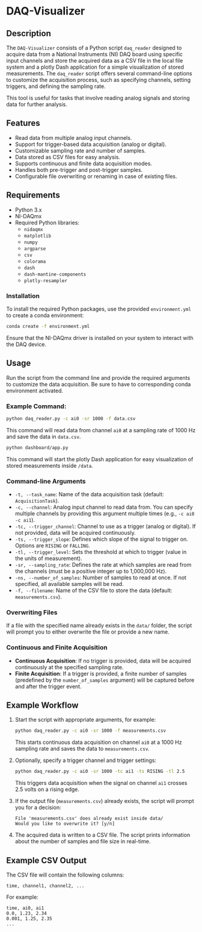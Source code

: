 # DAQ-Visualizer

## Description

The `DAQ-Visualizer` consists of a Python script `daq_reader` designed to acquire data from a National Instruments (NI) DAQ board using specific input channels and store the acquired data as a CSV file in the local file system and a plotly Dash application for a simple visualization of stored measurements. The `daq_reader` script offers several command-line options to customize the acquisition process, such as specifying channels, setting triggers, and defining the sampling rate.

This tool is useful for tasks that involve reading analog signals and storing data for further analysis.

## Features

- Read data from multiple analog input channels.
- Support for trigger-based data acquisition (analog or digital).
- Customizable sampling rate and number of samples.
- Data stored as CSV files for easy analysis.
- Supports continuous and finite data acquisition modes.
- Handles both pre-trigger and post-trigger samples.
- Configurable file overwriting or renaming in case of existing files.

## Requirements

- Python 3.x
- NI-DAQmx
- Required Python libraries:
  - `nidaqmx`
  - `matplotlib`
  - `numpy`
  - `argparse`
  - `csv`
  - `colorama`
  - `dash`
  - `dash-mantine-components`
  - `plotly-resampler`

### Installation

To install the required Python packages, use the provided `environment.yml` to create a conda environment:

```bash
conda create -f environment.yml
```

Ensure that the NI-DAQmx driver is installed on your system to interact with the DAQ device.

## Usage

Run the script from the command line and provide the required arguments to customize the data acquisition.
Be sure to have to corresponding conda environment activated.

### Example Command:

```bash
python daq_reader.py -c ai0 -sr 1000 -f data.csv
```

This command will read data from channel `ai0` at a sampling rate of 1000 Hz and save the data in `data.csv`.

```bash
python dashboard/app.py
```

This command will start the plotly Dash application for easy visualization of stored measurements inside `/data`.

### Command-line Arguments

- `-t, --task_name`: Name of the data acquisition task (default: `AcquisitionTask`).
- `-c, --channel`: Analog input channel to read data from. You can specify multiple channels by providing this argument multiple times (e.g., `-c ai0 -c ai1`).
- `-tc, --trigger_channel`: Channel to use as a trigger (analog or digital). If not provided, data will be acquired continuously.
- `-ts, --trigger_slope`: Defines which slope of the signal to trigger on. Options are `RISING` or `FALLING`.
- `-tl, --trigger_level`: Sets the threshold at which to trigger (value in the units of measurement).
- `-sr, --sampling_rate`: Defines the rate at which samples are read from the channels (must be a positive integer up to 1,000,000 Hz).
- `-ns, --number_of_samples`: Number of samples to read at once. If not specified, all available samples will be read.
- `-f, --filename`: Name of the CSV file to store the data (default: `measurements.csv`).

### Overwriting Files

If a file with the specified name already exists in the `data/` folder, the script will prompt you to either overwrite the file or provide a new name.

### Continuous and Finite Acquisition

- **Continuous Acquisition**: If no trigger is provided, data will be acquired continuously at the specified sampling rate.
- **Finite Acquisition**: If a trigger is provided, a finite number of samples (predefined by the `number_of_samples` argument) will be captured before and after the trigger event.

## Example Workflow

1. Start the script with appropriate arguments, for example:

   ```bash
   python daq_reader.py -c ai0 -sr 1000 -f measurements.csv
   ```

   This starts continuous data acquisition on channel `ai0` at a 1000 Hz sampling rate and saves the data to `measurements.csv`.

2. Optionally, specify a trigger channel and trigger settings:

   ```bash
   python daq_reader.py -c ai0 -sr 1000 -tc ai1 -ts RISING -tl 2.5
   ```

   This triggers data acquisition when the signal on channel `ai1` crosses 2.5 volts on a rising edge.

3. If the output file (`measurements.csv`) already exists, the script will prompt you for a decision:

   ```
   File 'measurements.csv' does already exist inside data/
   Would you like to overwrite it? [y/n]
   ```

4. The acquired data is written to a CSV file. The script prints information about the number of samples and file size in real-time.

## Example CSV Output

The CSV file will contain the following columns:
```
time, channel1, channel2, ...
```

For example:
```csv
time, ai0, ai1
0.0, 1.23, 2.34
0.001, 1.25, 2.35
...
```